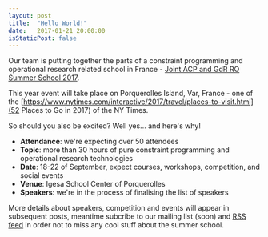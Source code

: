 ```yaml
---
layout: post
title:  "Hello World!"
date:   2017-01-21 20:00:00
isStaticPost: false
---
```



Our team is putting together the parts of a constraint programming and operational research related school in France - [Joint ACP and GdR RO Summer School 2017](https://arnaud-m.github.io/acpss2017/). 

This year event will take place on Porquerolles Island, Var, France - one of the [https://www.nytimes.com/interactive/2017/travel/places-to-visit.html](52 Places to Go in 2017) of the NY Times.

So should you also be excited? Well yes... and here's why!

* **Attendance**: we're expecting over 50 attendees
* **Topic**: more than 30 hours of pure constraint programming and operational research technologies 
* **Date**: 18-22 of September, expect courses, workshops, competition, and social events
* **Venue**: Igesa School Center of Porquerolles 
* **Speakers**: we're in the process of finalising the list of speakers


More details about speakers, competition and events will appear in subsequent posts, meantime subcribe to our mailing list (soon) and [RSS feed](https://arnaud-m.github.io/acpss2017/feed.xml) in order not to miss any cool stuff about the summer school.

